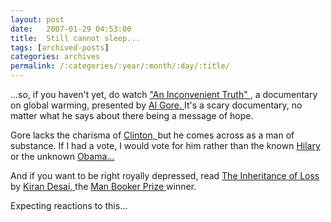 ```yaml
---
layout: post
date:	2007-01-29 04:53:00
title:  Still cannot sleep...
tags: [archived-posts]
categories: archives
permalink: /:categories/:year/:month/:day/:title/
---
```

...so, if you haven't yet, do watch <a href="http://en.wikipedia.org/wiki/An_Inconvenient_Truth"> "An Inconvenient Truth" </a> , a documentary on global warming, presented by <a href="http://en.wikipedia.org/wiki/Al_Gore"> Al Gore. </a> It's a scary documentary, no matter what he says about there being a message of hope.

Gore lacks the charisma of <a href="http://en.wikipedia.org/wiki/Bill_Clinton"> Clinton, </a>  but he comes across as a man of substance. If I had a vote, I would vote for him rather than the known <a href="http://en.wikipedia.org/wiki/Hillary_Rodham_Clinton"> Hilary </a> or the unknown <a href="http://en.wikipedia.org/wiki/Barack_Obama"> Obama...</a>

And if you want to be right royally depressed, read <a href="http://en.wikipedia.org/wiki/The_Inheritance_of_Loss"> The Inheritance of Loss </a> by <a href="http://en.wikipedia.org/wiki/Kiran_Desai"> Kiran Desai, </a> the <a href="http://en.wikipedia.org/wiki/Booker_Prize"> Man Booker Prize </a> winner.

Expecting reactions to this...
